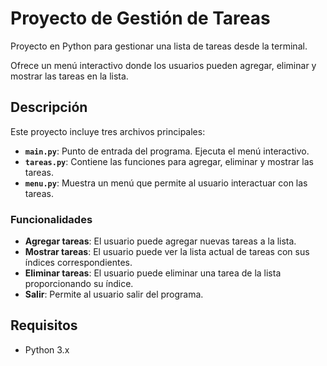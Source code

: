 # Proyecto de Gestión de Tareas

Proyecto en Python para gestionar una lista de tareas desde la terminal.

Ofrece un menú interactivo donde los usuarios pueden agregar, eliminar y mostrar las tareas en la lista.

## Descripción

Este proyecto incluye tres archivos principales:

- **`main.py`**: Punto de entrada del programa. Ejecuta el menú interactivo.
- **`tareas.py`**: Contiene las funciones para agregar, eliminar y mostrar las tareas.
- **`menu.py`**: Muestra un menú que permite al usuario interactuar con las tareas.

### Funcionalidades

- **Agregar tareas**: El usuario puede agregar nuevas tareas a la lista.
- **Mostrar tareas**: El usuario puede ver la lista actual de tareas con sus índices correspondientes.
- **Eliminar tareas**: El usuario puede eliminar una tarea de la lista proporcionando su índice.
- **Salir**: Permite al usuario salir del programa.

## Requisitos

- Python 3.x
